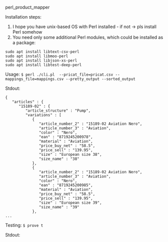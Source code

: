 perl_product_mapper

Installation steps:
1. I hope you have unix-based OS with Perl installed - if not -> pls install Perl somehow
2. You need only some additional Perl modules, which could be installed as a package:
```
sudo apt install libtext-csv-perl
sudo apt install libmoo-perl
sudo apt install libjson-xs-perl
sudo apt install libtest-deep-perl
```


Usage:
```$ perl ./cli.pl  --pricat_file=pricat.csv --mappings_file=mappings.csv --pretty_output --sorted_output```

Stdout:
```
{
   "articles" : {
      "15189-02" : {
         "article_structure" : "Pump",
         "variations" : [
            {
               "article_number_2" : "15189-02 Aviation Nero",
               "article_number_3" : "Aviation",
               "color" : "Nero",
               "ean" : "8719245200978",
               "material" : "Aviation",
               "price_buy_net" : "58.5",
               "price_sell" : "139.95",
               "size" : "European size 38",
               "size_name" : "38"
            },
            {
               "article_number_2" : "15189-02 Aviation Nero",
               "article_number_3" : "Aviation",
               "color" : "Nero",
               "ean" : "8719245200985",
               "material" : "Aviation",
               "price_buy_net" : "58.5",
               "price_sell" : "139.95",
               "size" : "European size 39",
               "size_name" : "39"
            },
...
```

Testing:
```$ prove t```

Stdout:
```
```